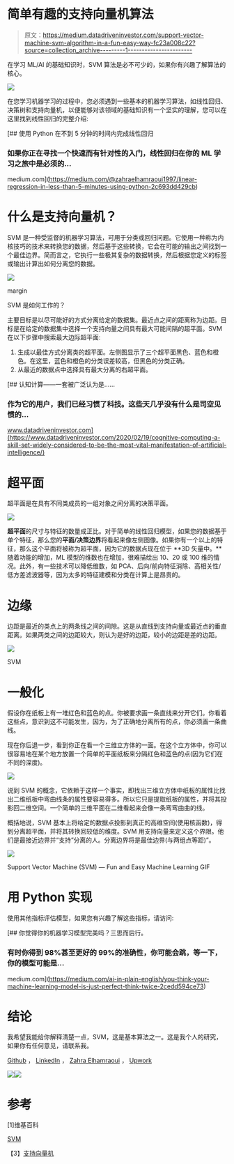 # 简单有趣的支持向量机算法

> 原文：<https://medium.datadriveninvestor.com/support-vector-machine-svm-algorithm-in-a-fun-easy-way-fc23a008c22?source=collection_archive---------1----------------------->

在学习 ML/AI 的基础知识时，SVM 算法是必不可少的，如果你有兴趣了解算法的核心。

![](img/dc4a32393e1c07fcfe29ce0d58ebc0fa.png)

在您学习机器学习的过程中，您必须遇到一些基本的机器学习算法，如线性回归、决策树和支持向量机，以便能够对该领域的基础知识有一个坚实的理解，您可以在这里找到线性回归的完整介绍:

[](https://medium.com/@zahraelhamraoui1997/linear-regression-in-less-than-5-minutes-using-python-2c693dd429cb) [## 使用 Python 在不到 5 分钟的时间内完成线性回归

### 如果你正在寻找一个快速而有针对性的入门，线性回归在你的 ML 学习之旅中是必须的…

medium.com](https://medium.com/@zahraelhamraoui1997/linear-regression-in-less-than-5-minutes-using-python-2c693dd429cb) 

# 什么是支持向量机？

SVM 是一种受监督的机器学习算法，可用于分类或回归问题。它使用一种称为内核技巧的技术来转换您的数据，然后基于这些转换，它会在可能的输出之间找到一个最佳边界。简而言之，它执行一些极其复杂的数据转换，然后根据您定义的标签或输出计算出如何分离您的数据。

![](img/b03e88591d821b53154527d4d7244eee.png)

margin

SVM 是如何工作的？

主要目标是以尽可能好的方式分离给定的数据集。最近点之间的距离称为边距。目标是在给定的数据集中选择一个支持向量之间具有最大可能间隔的超平面。SVM 在以下步骤中搜索最大边际超平面:

1.  生成以最佳方式分离类的超平面。左侧图显示了三个超平面黑色、蓝色和橙色。在这里，蓝色和橙色的分类误差较高，但黑色的分类正确。
2.  从最近的数据点中选择具有最大分离的右超平面。

[](https://www.datadriveninvestor.com/2020/02/19/cognitive-computing-a-skill-set-widely-considered-to-be-the-most-vital-manifestation-of-artificial-intelligence/) [## 认知计算——一套被广泛认为是……

### 作为它的用户，我们已经习惯了科技。这些天几乎没有什么是司空见惯的…

www.datadriveninvestor.com](https://www.datadriveninvestor.com/2020/02/19/cognitive-computing-a-skill-set-widely-considered-to-be-the-most-vital-manifestation-of-artificial-intelligence/) 

# 超平面

超平面是在具有不同类成员的一组对象之间分离的决策平面。

![](img/79e2826e5d666610a76d3dd6c942ec02.png)

**超平面**的尺寸与特征的数量成正比。对于简单的线性回归模型，如果您的数据基于单个特征，那么您的**平面/决策边界**将看起来像左侧图像。如果你有一个以上的特征，那么这个平面将被称为超平面，因为它的数据点现在位于 **3D 矢量中。**随着功能的增加，ML 模型的维数也在增加，很难描绘出 10、20 或 100 维的情况。此外，有一些技术可以降低维数，如 PCA、后向/前向特征消除、高相关性/低方差滤波器等，因为太多的特征建模和分类在计算上是昂贵的。

# 边缘

边距是最近的类点上的两条线之间的间隙。这是从直线到支持向量或最近点的垂直距离。如果两类之间的边距较大，则认为是好的边距，较小的边距是差的边距。

![](img/261ff6a1c9e3a9363abe7b116e9233d3.png)

SVM

# 一般化

假设你在纸板上有一堆红色和蓝色的点。你被要求画一条直线来分开它们。你看着这些点，意识到这不可能发生，因为，为了正确地分离所有的点，你必须画一条曲线。

现在你后退一步，看到你正在看一个三维立方体的一面。在这个立方体中，你可以很容易地在某个地方放置一个简单的平面纸板来分隔红色和蓝色的点(因为它们在不同的深度)。

![](img/27eba195134ad1dfc4bd94388e6c79ef.png)

说到 SVM 的概念，它依赖于这样一个事实，即找出三维立方体中纸板的属性比找出二维纸板中弯曲线条的属性要容易得多。所以它只是提取纸板的属性，并将其投影回二维空间。一个简单的三维平面在二维看起来会像一条弯弯曲曲的线。

概括地说，SVM 基本上将给定的数据点投影到真正的高维空间(使用核函数)，得到分离超平面，并将其转换回较低的维度。SVM 用支持向量来定义这个界限。他们是最接近边界并“支持”分离的人。分离边界将是最佳边界(与两组点等距)”。

![](img/61ae00b335bd0c05e3512acbabb5bc3d.png)

Support Vector Machine (SVM) — Fun and Easy Machine Learning GIF

# 用 Python 实现

使用其他指标评估模型，如果您有兴趣了解这些指标，请访问:

[](https://medium.com/ai-in-plain-english/you-think-your-machine-learning-model-is-just-perfect-think-twice-2cedd594ce73) [## 你觉得你的机器学习模型完美吗？三思而后行。

### 有时你得到 98%甚至更好的 99%的准确性，你可能会跳，等一下，你的模型可能是…

medium.com](https://medium.com/ai-in-plain-english/you-think-your-machine-learning-model-is-just-perfect-think-twice-2cedd594ce73) 

# 结论

我希望我能给你解释清楚一点，SVM，这是基本算法之一。这是我个人的研究，如果你有任何意见，请联系我。

[Github](https://github.com/zahrael97) ， [LinkedIn](https://www.linkedin.com/in/zahraelhamraoui97/) ， [Zahra Elhamraoui](http://zahraelhamraoui1997@gmail.com/) ， [Upwork](https://www.upwork.com/o/profiles/users/~01e52291fa456a8934/)

![](img/8858d0832aaea96e04c4c888813a0f19.png)![](img/8dc0928a1b1b82382a08e589d5c079d7.png)

# 参考

[1]维基百科

[SVM](https://www.kdnuggets.com/2017/02/yhat-support-vector-machine.html)

【3】[支持向量机](https://towardsdatascience.com/support-vector-machines-for-classification-fc7c1565e3)